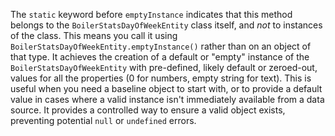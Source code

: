 The `static` keyword before `emptyInstance` indicates that this method belongs to the `BoilerStatsDayOfWeekEntity` class itself, and *not* to instances of the class. This means you call it using `BoilerStatsDayOfWeekEntity.emptyInstance()` rather than on an object of that type.  It achieves the creation of a default or "empty" instance of the `BoilerStatsDayOfWeekEntity` with pre-defined, likely default or zeroed-out, values for all the properties (0 for numbers, empty string for text). This is useful when you need a baseline object to start with, or to provide a default value in cases where a valid instance isn't immediately available from a data source. It provides a controlled way to ensure a valid object exists, preventing potential `null` or `undefined` errors.